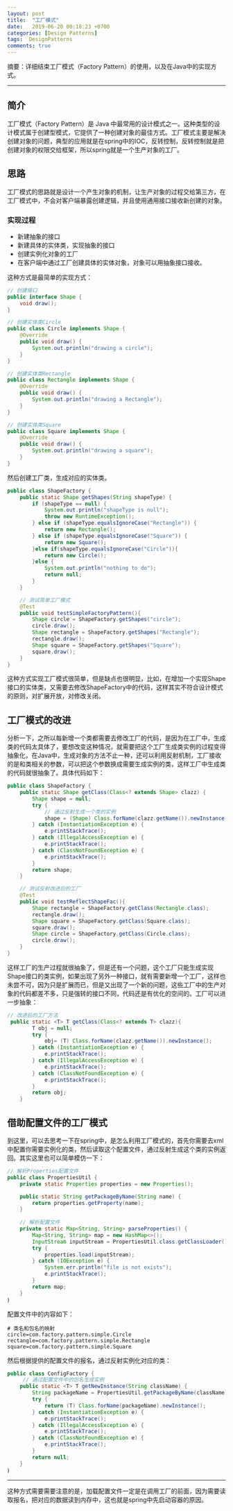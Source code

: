 ```yaml
---
layout: post
title:  "工厂模式"
date:   2019-06-20 00:18:23 +0700
categories: [Design Patterns]
tags:  DesignPatterns
comments: true
---
```


摘要：详细结束工厂模式（Factory Pattern）的使用，以及在Java中的实现方式。

------

## 简介

工厂模式（Factory Pattern）是 Java 中最常用的设计模式之一。这种类型的设计模式属于创建型模式，它提供了一种创建对象的最佳方式。工厂模式主要是解决创建对象的问题，典型的应用就是在spring中的IOC，反转控制，反转控制就是把创建对象的权限交给框架，所以spring就是一个生产对象的工厂。

## 思路

工厂模式的思路就是设计一个产生对象的机制，让生产对象的过程交给第三方，在工厂模式中，不会对客户端暴露创建逻辑，并且使用通用接口接收新创建的对象。

### 实现过程

* 新建抽象的接口
* 新建具体的实体类，实现抽象的接口
* 创建实例化对象的工厂
* 在客户端中通过工厂创建具体的实体对象，对象可以用抽象接口接收。

这种方式是最简单的实现方式：

```java
// 创建接口
public interface Shape {
    void draw();
}

// 创建实体类Circle
public class Circle implements Shape {
    @Override
    public void draw() {
        System.out.println("drawing a circle");
    }
}

// 创建实体类Rectangle
public class Rectangle implements Shape {
    @Override
    public void draw() {
        System.out.println("drawing a Rectangle");
    }
}

// 创建实体类Square 
public class Square implements Shape {
    @Override
    public void draw() {
        System.out.println("drawing a square");
    }
}
```

然后创建工厂类，生成对应的实体类。

```java
public class ShapeFactory {
    public static Shape getShapes(String shapeType) {
        if (shapeType == null) {
            System.out.println("shapeType is null");
            throw new RuntimeException();
        } else if (shapeType.equalsIgnoreCase("Rectangle")) {
            return new Rectangle();
        } else if (shapeType.equalsIgnoreCase("Square")) {
            return new Square();
        }else if(shapeType.equalsIgnoreCase("Circle")){
            return new Circle();
        }else {
            System.out.println("nothing to do");
            return null;
        }
    }

    // 测试简单工厂模式
    @Test
    public void testSimpleFactoryPattern(){
        Shape circle = ShapeFactory.getShapes("circle");
        circle.draw();
        Shape rectangle = ShapeFactory.getShapes("Rectangle");
        rectangle.draw();
        Shape square = ShapeFactory.getShapes("Square");
        square.draw();
    }
}
```

这种方式实现工厂模式很简单，但是缺点也很明显，比如，在增加一个实现Shape接口的实体类，又需要去修改ShapeFactory中的代码，这样其实不符合设计模式的原则，对扩展开放，对修改关闭。

## 工厂模式的改进

分析一下，之所以每新增一个类都需要去修改工厂的代码，是因为在工厂中，生成类的代码太具体了，要想改变这种情况，就需要把这个工厂生成类实例的过程变得抽象化，在Java中，生成对象的方法不止一种，还可以利用反射机制，工厂接收的是和类相关的参数，可以把这个参数换成需要生成实例的类，这样工厂中生成类的代码就很抽象了。具体代码如下：

```java
public class ShapeFactory {
    public static Shape getClass(Class<? extends Shape> clazz) {
        Shape shape = null;
        try {
            // 通过反射生成一个类的实例
            shape = (Shape) Class.forName(clazz.getName()).newInstance();
        } catch (InstantiationException e) {
            e.printStackTrace();
        } catch (IllegalAccessException e) {
            e.printStackTrace();
        } catch (ClassNotFoundException e) {
            e.printStackTrace();
        }
        return shape;
    }

    // 测试反射改进后的工厂
    @Test
    public void testReflectShapeFac(){
        Shape rectangle = ShapeFactory.getClass(Rectangle.class);
        rectangle.draw();
        Shape square = ShapeFactory.getClass(Square.class);
        square.draw();
        Shape circle = ShapeFactory.getClass(Circle.class);
        circle.draw();
    }
}
```

这样工厂的生产过程就很抽象了，但是还有一个问题，这个工厂只能生成实现Shape接口的类实例，如果出现了另外一种接口，就有需要新增一个工厂，这样也未尝不可，因为只是扩展而已，但是又出现了一个新的问题，这些工厂中的生产对象的代码都差不多，只是强转的接口不同，代码还是有优化的空间的。工厂可以进一步抽象：

```java
// 改进后的工厂方法
 public static <T> T getClass(Class<? extends T> clazz){
        T obj = null;
        try {
            obj= (T) Class.forName(clazz.getName()).newInstance();
        } catch (InstantiationException e) {
            e.printStackTrace();
        } catch (IllegalAccessException e) {
            e.printStackTrace();
        } catch (ClassNotFoundException e) {
            e.printStackTrace();
        }
        return obj;
    }
```

## 借助配置文件的工厂模式

到这里，可以去思考一下在spring中，是怎么利用工厂模式的，首先你需要去xml中配置你需要实例化的类，然后读取这个配置文件，通过反射生成这个类的实例返回。其实这里也可以简单模仿一下：

```java
// 解析Properties配置文件
public class PropertiesUtil {
    private static Properties properties = new Properties();

    public static String getPackageByName(String name) {
        return properties.getProperty(name);
    }
    
    // 解析配置文件
    private static Map<String, String> parseProperties() {
        Map<String, String> map = new HashMap<>();
        InputStream inputStream = PropertiesUtil.class.getClassLoader().getResourceAsStream("application.properties");
        try {
            properties.load(inputStream);
        } catch (IOException e) {
            System.err.println("file is not exists");
            e.printStackTrace();
        }
        return map;
    }
｝
```

配置文件中的内容如下：

```properties
# 类名和包名的映射
circle=com.factory.pattern.simple.Circle
rectangle=com.factory.pattern.simple.Rectangle
square=com.factory.pattern.simple.Square
```

然后根据提供的配置文件的报名，通过反射实例化对应的类：

```java
public class ConfigFactory {
     // 通过配置文件中的包名生成实例
    public static <T> T getNewInstance(String className) {
        String packageName = PropertiesUtil.getPackageByName(className);
        try {
            return (T) Class.forName(packageName).newInstance();
        } catch (InstantiationException e) {
            e.printStackTrace();
        } catch (IllegalAccessException e) {
            e.printStackTrace();
        } catch (ClassNotFoundException e) {
            e.printStackTrace();
        }
        return null;
    }
｝
```

------

这种方式需要需要注意的是，加载配置文件一定是在调用工厂的前面，因为需要读取报名，把对应的数据读到内存中，这也就是spring中先启动容器的原因。

